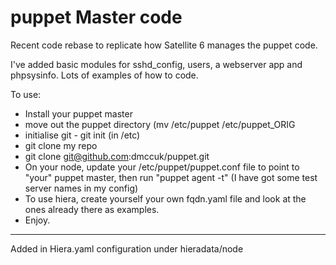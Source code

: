 # puppet Master code

Recent code rebase to replicate how Satellite 6 manages the puppet code.

I've added basic modules for sshd_config, users, a webserver app and phpsysinfo. Lots of examples of how to code.

To use:

   * Install your puppet master
   * move out the puppet directory (mv /etc/puppet /etc/puppet_ORIG
   * initialise git - git init (in /etc)
   * git clone my repo
   * git clone git@github.com:dmccuk/puppet.git
   * On your node, update your /etc/puppet/puppet.conf file to point to "your" puppet master, then run "puppet agent -t" (I have got some test server names in my config)
   * To use hiera, create yourself your own fqdn.yaml file and look at the ones already there as examples.
   * Enjoy.

---

Added in Hiera.yaml configuration under hieradata/node
